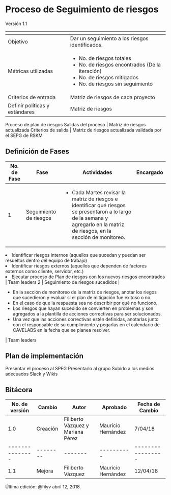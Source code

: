 # Proceso de Seguimiento de riesgos
Versión 1.1


[]() | []()  
--|--
Objetivo| Dar un seguimiento a los riesgos identificados.
Métricas utilizadas |<ul><li>No. de riesgos totales</li><li>No. de riesgos encontrados (De la iteración)</li><li>No. de riesgos mitigados</li><li>No. de riesgos sin seguimiento</li></ul>
Criterios de entrada | Matriz de riesgos de cada proyecto
Definir políticas y estándares | Matriz de riesgos
Proceso de plan de riesgos
Salidas del proceso | Matriz de riesgos actualizada
Criterios de salida | Matriz de riesgos actualizada validada por el SEPG de RSKM

## Definición de Fases
No. de Fase | Fase | Actividades | Encargado
------------|------|-------------|-----------
1 | Seguimiento de riesgos | <ul><li>Cada Martes revisar la matriz de riesgos e identificar qué riesgos se presentaron a lo largo de la semana y agregarlo en la matriz de riesgos, en la sección de monitoreo.</li>
<li> Identificar riesgos internos (aquellos que sucedan y puedan ser resueltos dentro del equipo de trabajo)</li>
<li> Identificar riesgos externos (aquellos que dependen de factores externos como cliente, servidor, etc.)</li>
<li> Ejecutar proceso de Plan de riesgos con los nuevos riesgos encontrados</li></ul> | Team leaders
2 | Seguimiento de riesgos sucedidos | <ul><li>En la sección de monitoreo de la matriz de riesgos, anotar los riegos que sucedieron y evaluar si el plan de mitigación fue exitoso o no.</li>
<li>En el caso de que la respuesta sea no describir por qué no funcionó.</li>
<li>Los riesgos que hayan sucedido se convierten en problemas y son agregados a la plantilla de acciones correctivas para ser solucionados.</li>
<li>Una vez que las acciones correctivas estén definidas, anotarlas junto con el responsable de su cumplimiento y pegarlas en el calendario de CAVELABS en la fecha que se planea resolver.</li></ul> | Team leaders

## Plan de implementación
Presentar el proceso al SPEG
Presentarlo al grupo 
Subirlo a los medios adecuados Slack y Wikis

## Bitácora
No. de versión | Cambio | Autor | Aprobado | Fecha de Cambio
---------------|--------|-------|----------|-----------------
1.0 | Creación | Filiberto Vázquez y Mariana Pérez | Mauricio Hernández| 7/04/18
---------------|--------|-------|----------|-----------------
1.1 | Mejora | Filiberto Vázquez | Mauricio Hernández| 12/04/18

Última edición: @filyv abril 12, 2018.
